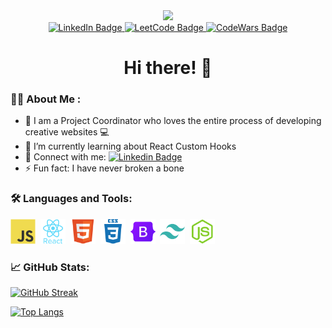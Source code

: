 <div align="center">
  <div id="header">
    <img src="https://media4.giphy.com/media/5eLDrEaRGHegx2FeF2/giphy.gif?cid=ecf05e47gr7nbqqfq3z1qvri7jcbb7qlf7wk8p9x2u0kg2j5&rid=giphy.gif&ct=s" width="200" play/>
  </div>
  <div id="badges">
    <a href="https://www.linkedin.com/in/jamesserra4/">
      <img src="https://img.shields.io/badge/LinkedIn-blue?style=for-the-badge&logo=linkedin&logoColor=white" alt="LinkedIn Badge"/>
    </a>
     <a href="https://leetcode.com/jamesserra4/">
      <img src="https://img.shields.io/badge/LeetCode-yellow?style=for-the-badge&logo=leetcode&logoColor=white" alt="LeetCode Badge"/>
    </a>
    <a href="https://www.codewars.com/users/James_Serra">
      <img src="https://img.shields.io/badge/CodeWars-red?style=for-the-badge&logo=codewars&logoColor=white" alt="CodeWars Badge"/>
    </a>
  </div>
  <!--<img src="https://komarev.com/ghpvc/?username=Jamesserra&style=flat-square&color=blue" alt=""/>-->
  <h1>
    Hi there!
    👋
  </h1>
</div>


<h3>
👨‍💻 About Me :
</h3>

  - 🔭 I am a Project Coordinator who loves the entire process of developing creative websites 💻
  - 🌱 I’m currently learning about React Custom Hooks
  - 🤝 Connect with me: [![Linkedin Badge](https://img.shields.io/badge/-jamesserra4-blue?style=flat&logo=Linkedin&logoColor=white)](https://www.linkedin.com/in/jamesserra4/)
  - ⚡ Fun fact: I have never broken a bone  
  
<h3>
🛠 Languages and Tools:
</h3>
  
  <img src="https://github.com/devicons/devicon/blob/master/icons/javascript/javascript-original.svg" title="JavaScript" alt="JavaScript" width="40" height="40"/>&nbsp;
  <img src="https://github.com/devicons/devicon/blob/master/icons/react/react-original-wordmark.svg" title="React" alt="React" width="40" height="40"/>&nbsp;
  <img src="https://github.com/devicons/devicon/blob/master/icons/html5/html5-original.svg" title="HTML5" alt="HTML" width="40" height="40"/>&nbsp;
  <img src="https://github.com/devicons/devicon/blob/master/icons/css3/css3-plain-wordmark.svg"  title="CSS3" alt="CSS" width="40" height="40"/>&nbsp;
  <img src="https://github.com/devicons/devicon/blob/master/icons/bootstrap/bootstrap-original.svg" title="Bootstrap" alt="Bootstrap" width="40" height="40"/>&nbsp;
  <img src="https://github.com/devicons/devicon/blob/master/icons/tailwindcss/tailwindcss-plain.svg" title="Tailwind" alt="Tailwind" width="40" height="40"/>&nbsp;
  <img src="https://github.com/devicons/devicon/blob/master/icons/nodejs/nodejs-original.svg" title="NODEJS" alt="NODEJS" width="40" height="40"/>&nbsp;
  
<h3>
 📈 GitHub Stats:
</h3>
  
[![GitHub Streak](http://github-readme-streak-stats.herokuapp.com?user=Jamesserra&theme=dark&background=000000)](https://git.io/streak-stats)

[![Top Langs](https://github-readme-stats.vercel.app/api/top-langs/?username=Jamesserra&layout=compact&theme=vision-friendly-dark)](https://github.com/anuraghazra/github-readme-stats)

  
  
